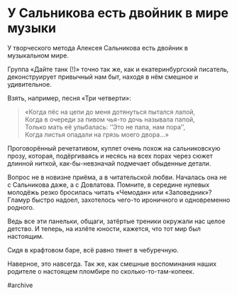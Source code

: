 
# У Сальникова есть двойник в мире музыки

​​У творческого метода Алексея Сальникова есть двойник в музыкальном мире. 

Группа «Дайте танк (!)» точно так же, как и екатеринбургский писатель, деконструирует привычный нам быт, находя в нём смешное и удивительное.

Взять, например, песня «Три четверти»:

> «Когда пёс на цепи до меня дотянуться пытался лапой,  
> Когда в очереди за пивом чья-то дочь называла папой,  
> Только мать её улыбалась: ‘‘Это не папа, нам пора’’,  
> Когда листья опадали на грязь моего двора…»

Проговорённый речетативом, куплет очень похож на сальниковскую прозу, которая, подёргиваясь и несясь на всех порах через сюжет длинной ниткой, как-бы-невзначай подмечает обыденные детали.

Вопрос не в новизне приёма, а в читательской любви. Началась она не с Сальникова даже, а с Довлатова. Помните, в середине нулевых молодёжь резко бросилась читать «Чемодан» или «Заповедник»? Гламур быстро надоел, захотелось чего-то ироничного и одновременно родного.

Ведь все эти панельки, общаги, затёртые треники окружали нас целое детство. И теперь, на излёте юности, кажется, что тот мир был настоящим. 

Сидя в крафтовом баре, всё равно тянет в чебуречную.

Наверное, это навсегда. Так же, как смешные воспоминания наших родителе о настоящем пломбире по сколько-то-там-копеек.

#archive